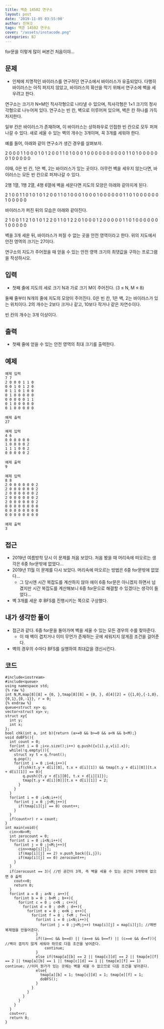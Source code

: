 ```yaml
---
title: 백준 14502 연구소
layout: post
date: '2019-11-05 03:55:00'
author: 진혀크
tags: 백준 14502 연구소
cover: "/assets/instacode.png"
categories: BJ
---
```


for문을 이렇게 많이 써본건 처음이야...

## 문제
* 인체에 치명적인 바이러스를 연구하던 연구소에서 바이러스가 유출되었다. 다행히 바이러스는 아직 퍼지지 않았고, 바이러스의 확산을 막기 위해서 연구소에 벽을 세우려고 한다.

연구소는 크기가 N×M인 직사각형으로 나타낼 수 있으며, 직사각형은 1×1 크기의 정사각형으로 나누어져 있다. 연구소는 빈 칸, 벽으로 이루어져 있으며, 벽은 칸 하나를 가득 차지한다.

일부 칸은 바이러스가 존재하며, 이 바이러스는 상하좌우로 인접한 빈 칸으로 모두 퍼져나갈 수 있다. 새로 세울 수 있는 벽의 개수는 3개이며, 꼭 3개를 세워야 한다.

예를 들어, 아래와 같이 연구소가 생긴 경우를 살펴보자.

2 0 0 0 1 1 0
0 0 1 0 1 2 0
0 1 1 0 1 0 0
0 1 0 0 0 0 0
0 0 0 0 0 1 1
0 1 0 0 0 0 0
0 1 0 0 0 0 0

이때, 0은 빈 칸, 1은 벽, 2는 바이러스가 있는 곳이다. 아무런 벽을 세우지 않는다면, 바이러스는 모든 빈 칸으로 퍼져나갈 수 있다.

2행 1열, 1행 2열, 4행 6열에 벽을 세운다면 지도의 모양은 아래와 같아지게 된다.

2 1 0 0 1 1 0
1 0 1 0 1 2 0
0 1 1 0 1 0 0
0 1 0 0 0 1 0
0 0 0 0 0 1 1
0 1 0 0 0 0 0
0 1 0 0 0 0 0

바이러스가 퍼진 뒤의 모습은 아래와 같아진다.

2 1 0 0 1 1 2
1 0 1 0 1 2 2
0 1 1 0 1 2 2
0 1 0 0 0 1 2
0 0 0 0 0 1 1
0 1 0 0 0 0 0
0 1 0 0 0 0 0

벽을 3개 세운 뒤, 바이러스가 퍼질 수 없는 곳을 안전 영역이라고 한다. 위의 지도에서 안전 영역의 크기는 27이다.

연구소의 지도가 주어졌을 때 얻을 수 있는 안전 영역 크기의 최댓값을 구하는 프로그램을 작성하시오.

## 입력
* 첫째 줄에 지도의 세로 크기 N과 가로 크기 M이 주어진다. (3 ≤ N, M ≤ 8)

둘째 줄부터 N개의 줄에 지도의 모양이 주어진다. 0은 빈 칸, 1은 벽, 2는 바이러스가 있는 위치이다. 2의 개수는 2보다 크거나 같고, 10보다 작거나 같은 자연수이다.

빈 칸의 개수는 3개 이상이다.

## 출력
* 첫째 줄에 얻을 수 있는 안전 영역의 최대 크기를 출력한다.

## 예제

    예제 입력
    7 7
    2 0 0 0 1 1 0
    0 0 1 0 1 2 0
    0 1 1 0 1 0 0
    0 1 0 0 0 0 0
    0 0 0 0 0 1 1
    0 1 0 0 0 0 0
    0 1 0 0 0 0 0

    예제 출력
    27

    예제 입력
    4 6
    0 0 0 0 0 0
    1 0 0 0 0 2
    1 1 1 0 0 2
    0 0 0 0 0 2

    예제 출력
    9

    예제 입력
    8 8
    2 0 0 0 0 0 0 2
    2 0 0 0 0 0 0 2
    2 0 0 0 0 0 0 2
    2 0 0 0 0 0 0 2
    2 0 0 0 0 0 0 2
    0 0 0 0 0 0 0 0
    0 0 0 0 0 0 0 0
    0 0 0 0 0 0 0 0

    예제 출력
    3

## 접근

* 2019년 여름방학 당시 이 문제를 처음 보았다. 처음 봤을 때 머리속에 떠오르는 생각은 6중 for문밖에 없었다...
* 2019년 11월 이 문제를 다시 보았다. 머리속에 떠오르는 방법은 6중 for문밖에 없었다...
  - 그 당시엔 시간 복잡도를 계산하지 않아 에이 6중 for문은 아니겠지 하면서 넘겼지만 시간 복잡도를 계산해보니 6중 for문으로 해결할 수 있겠다는 생각이 들었다...
* 벽 3개를 세운 후 BFS를 진행시키는 쪽으로 구상했다.

## 내가 생각한 풀이

* 접근과 같다. 6중 for문을 돌아가며 벽을 세울 수 있는 모든 경우의 수를 찾아준다.
  - 이 때 벽이 겹치거나 이미 무언가 존재하는 곳에 세워지지 않게끔 조건을 걸어준다.
* 벽의 경우의 수마다 BFS를 실행하여 최대값을 갱신시킨다.

## 코드

    #include<iostream>
    #include<queue>
    using namespace std;
    {% raw %}
    int N,M,map[8][8] = {0, },tmap[8][8] = {0, }, d[4][2] = {{1,0},{-1,0},{0,1},{0,-1}}, r = 0;
    {% endraw %}
    queue<struct xy> q;
    vector<struct xy> v;
    struct xy{
      int y;
      int x;
    };
    bool chk(int a, int b){return (a>=0 && b>=0 && a<N && b<M);}
    void doBFS(){
      int count = 0;
      for(int i = 0 ;i<v.size();i++) q.push({v[i].y,v[i].x});
      while(!q.empty()){
        struct xy t = q.front();
        q.pop();
        for(int i = 0 ;i<4;i++){
          if(chk(t.y + d[i][0], t.x + d[i][1]) && tmap[t.y + d[i][0]][t.x + d[i][1]] == 0){
            q.push({t.y + d[i][0], t.x + d[i][1]});
            tmap[t.y + d[i][0]][t.x + d[i][1]] = 2;
          }
        }
      }
      for(int i = 0 ;i<N;i++){
        for(int j = 0 ;j<M;j++){
          if(tmap[i][j] == 0) count++;
        }
      }
      if(count>r) r = count;
    }
    int main(void){
      cin>>N>>M;
      int zerocount = 0;
      for(int i = 0 ;i<N;i++){
        for(int j = 0 ;j<M;j++){
          cin>>map[i][j];
          if(map[i][j] == 2) v.push_back({i,j});
          if(map[i][j] == 0) zerocount++;
        }
      }
      if(zerocount == 3){ //빈 공간이 3개, 즉 벽을 세울 수 있는 공간이 3개밖에 없으면 0 출력
        cout<<0;
        return 0;
      }
      for(int a = 0 ; a<N ; a++){
        for(int b = 0 ; b<M ; b++){
          for(int c = 0 ; c<N ; c++){
            for(int d = 0 ; d<M ; d++){
              for(int e = 0 ; e<N ; e++){
                for(int f = 0 ; f<M ; f++){
                  for(int i = 0 ;i<N;i++){
                    for(int j = 0 ;j<M;j++) tmap[i][j] = map[i][j]; //매번 복제맵을 만들어준다.
                  }
                  if((a==c && b==d) || (a==e && b==f) || (c==e && d==f)){ //벽이 겹치지 않게 세워야 하므로 다음 조건을 넣어준다.
                      continue;
                  }
                  else if(tmap[a][b] == 2 || tmap[c][d] == 2 || tmap[e][f] == 2 || tmap[a][b] == 1 || tmap[c][d] == 1 || tmap[e][f] == 1) continue; //이미 뭔가가 있는 곳에는 벽을 세울 수 없으므로 다음 조건을 넣어준다.
                  else{
                    tmap[a][b] = 1; tmap[c][d] = 1; tmap[e][f] = 1;
                    doBFS();
                  }
                }
              }
            }
          }
        }
      }
      cout<<r;
      return 0;
    }
